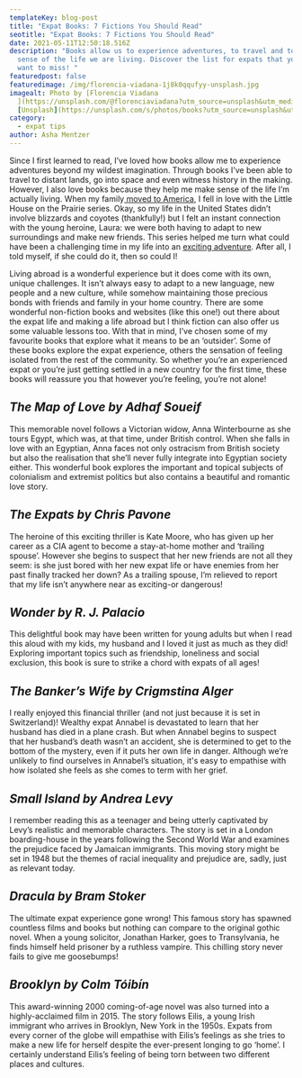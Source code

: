 ```yaml
---
templateKey: blog-post
title: "Expat Books: 7 Fictions You Should Read"
seotitle: "Expat Books: 7 Fictions You Should Read"
date: 2021-05-11T12:50:18.516Z
description: "Books allow us to experience adventures, to travel and to make
  sense of the life we are living. Discover the list for expats that you don’t
  want to miss! "
featuredpost: false
featuredimage: /img/florencia-viadana-1j8k0qqufyy-unsplash.jpg
imagealt: Photo by [Florencia Viadana
  ](https://unsplash.com/@florenciaviadana?utm_source=unsplash&utm_medium=referral&utm_content=creditCopyText)on
  [Unsplash](https://unsplash.com/s/photos/books?utm_source=unsplash&utm_medium=referral&utm_content=creditCopyText)
category:
  - expat tips
author: Asha Mentzer
---
```

Since I first learned to read, I’ve loved how books allow me to experience adventures beyond my wildest imagination. Through books I’ve been able to travel to distant lands, go into space and even witness history in the making. However, I also love books because they help me make sense of the life I’m actually living. When my family[ moved to America](https://www.thexpatmagazine.com/blog/2019-02-25-moving-overseas-everything-you-need-to-know), I fell in love with the Little House on the Prairie series. Okay, so my life in the United States didn’t involve blizzards and coyotes (thankfully!) but I felt an instant connection with the young heroine, Laura: we were both having to adapt to new surroundings and make new friends. This series helped me turn what could have been a challenging time in my life into an [exciting adventure](https://www.thexpatmagazine.com/blog/2021-02-25-quelling-my-wanderlust-through-the-pages-of-little-adventures-in-yemen). After all, I told myself, if she could do it, then so could I!

Living abroad is a wonderful experience but it does come with its own, unique challenges. It isn’t always easy to adapt to a new language, new people and a new culture, while somehow maintaining those precious bonds with friends and family in your home country. There are some wonderful non-fiction books and websites (like this one!) out there about the expat life and making a life abroad but I think fiction can also offer us some valuable lessons too. With that in mind, I’ve chosen some of my favourite books that explore what it means to be an ‘outsider’. Some of these books explore the expat experience, others the sensation of feeling isolated from the rest of the community. So whether you’re an experienced expat or you’re just getting settled in a new country for the first time, these books will reassure you that however you’re feeling, you’re not alone!

## *The Map of Love by Adhaf Soueif*

This memorable novel follows a Victorian widow, Anna Winterbourne as she tours Egypt, which was, at that time, under British control. When she falls in love with an Egyptian, Anna faces not only ostracism from British society but also the realisation that she’ll never fully integrate into Egyptian society either. This wonderful book explores the important and topical subjects of colonialism and extremist politics but also contains a beautiful and romantic love story.

## *The Expats by Chris Pavone*

The heroine of this exciting thriller is Kate Moore, who has given up her career as a CIA agent to become a stay-at-home mother and ‘trailing spouse’. However she begins to suspect that her new friends are not all they seem: is she just bored with her new expat life or have enemies from her past finally tracked her down? As a trailing spouse, I’m relieved to report that my life isn’t anywhere near as exciting-or dangerous!

## *Wonder by R. J. Palacio*

This delightful book may have been written for young adults but when I read this aloud with my kids, my husband and I loved it just as much as they did! Exploring important topics such as friendship, loneliness and social exclusion, this book is sure to strike a chord with expats of all ages!

## *The Banker’s Wife by Crigmstina Alger*

I really enjoyed this financial thriller (and not just because it is set in Switzerland)! Wealthy expat Annabel is devastated to learn that her husband has died in a plane crash. But when Annabel begins to suspect that her husband’s death wasn’t an accident, she is determined to get to the bottom of the mystery, even if it puts her own life in danger. Although we’re unlikely to find ourselves in Annabel’s situation, it's easy to empathise with how isolated she feels as she comes to term with her grief.

## *Small Island by Andrea Levy*

I remember reading this as a teenager and being utterly captivated by Levy’s realistic and memorable characters. The story is set in a London boarding-house in the years following the Second World War and examines the prejudice faced by Jamaican immigrants. This moving story might be set in 1948 but the themes of racial inequality and prejudice are, sadly, just as relevant today.

## *Dracula by Bram Stoker*

The ultimate expat experience gone wrong! This famous story has spawned countless films and books but nothing can compare to the original gothic novel. When a young solicitor, Jonathan Harker, goes to Transylvania, he finds himself held prisoner by a ruthless vampire. This chilling story never fails to give me goosebumps!

## *Brooklyn by Colm Tóibín*

This award-winning 2000 coming-of-age novel was also turned into a highly-acclaimed film in 2015. The story follows Eilis, a young Irish immigrant who arrives in Brooklyn, New York in the 1950s. Expats from every corner of the globe will empathise with Eilis’s feelings as she tries to make a new life for herself despite the ever-present longing to go ‘home’. I certainly understand Eilis’s feeling of being torn between two different places and cultures.